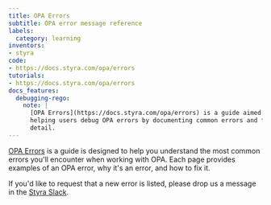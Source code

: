 ```yaml
---
title: OPA Errors
subtitle: OPA error message reference
labels:
  category: learning
inventors:
- styra
code:
- https://docs.styra.com/opa/errors
tutorials:
- https://docs.styra.com/opa/errors
docs_features:
  debugging-rego:
    note: |
      [OPA Errors](https://docs.styra.com/opa/errors) is a guide aimed at
      helping users debug OPA errors by documenting common errors and fixes in
      detail.
---
```


[OPA Errors](https://docs.styra.com/opa/errors) is a guide is designed to help
you understand the most common errors you'll encounter when working with OPA.
Each page provides examples of an OPA error, why it's an error,
and how to fix it.

If you'd like to request that a new error is listed, please drop us a message in
the
[Styra Slack](https://communityinviter.com/apps/styracommunity/signup).
